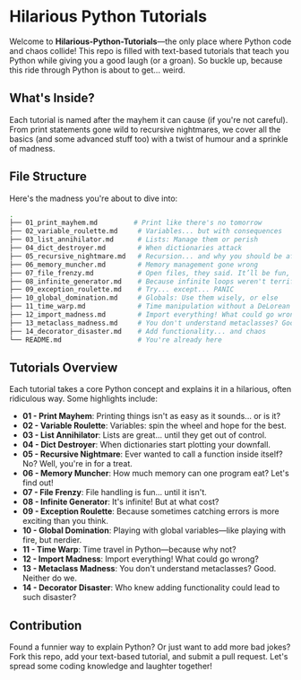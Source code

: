 # Hilarious Python Tutorials

Welcome to **Hilarious-Python-Tutorials**—the only place where Python code and chaos collide! This repo is filled with text-based tutorials that teach you Python while giving you a good laugh (or a groan). So buckle up, because this ride through Python is about to get... weird.

## What's Inside?

Each tutorial is named after the mayhem it can cause (if you're not careful). From print statements gone wild to recursive nightmares, we cover all the basics (and some advanced stuff too) with a twist of humour and a sprinkle of madness.

## File Structure

Here's the madness you're about to dive into:

```bash
.
├── 01_print_mayhem.md         # Print like there's no tomorrow
├── 02_variable_roulette.md     # Variables... but with consequences
├── 03_list_annihilator.md      # Lists: Manage them or perish
├── 04_dict_destroyer.md        # When dictionaries attack
├── 05_recursive_nightmare.md   # Recursion... and why you should be afraid
├── 06_memory_muncher.md        # Memory management gone wrong
├── 07_file_frenzy.md           # Open files, they said. It’ll be fun, they said.
├── 08_infinite_generator.md    # Because infinite loops weren't terrifying enough
├── 09_exception_roulette.md    # Try... except... PANIC
├── 10_global_domination.md     # Globals: Use them wisely, or else
├── 11_time_warp.md             # Time manipulation without a DeLorean
├── 12_import_madness.md        # Import everything! What could go wrong?
├── 13_metaclass_madness.md     # You don't understand metaclasses? Good. Neither do we.
├── 14_decorator_disaster.md    # Add functionality... and chaos
└── README.md                   # You're already here
```

## Tutorials Overview

Each tutorial takes a core Python concept and explains it in a hilarious, often ridiculous way. Some highlights include:

- **01 - Print Mayhem**: Printing things isn't as easy as it sounds... or is it?
- **02 - Variable Roulette**: Variables: spin the wheel and hope for the best.
- **03 - List Annihilator**: Lists are great... until they get out of control.
- **04 - Dict Destroyer**: When dictionaries start plotting your downfall.
- **05 - Recursive Nightmare**: Ever wanted to call a function inside itself? No? Well, you're in for a treat.
- **06 - Memory Muncher**: How much memory can one program eat? Let's find out!
- **07 - File Frenzy**: File handling is fun... until it isn't.
- **08 - Infinite Generator**: It's infinite! But at what cost?
- **09 - Exception Roulette**: Because sometimes catching errors is more exciting than you think.
- **10 - Global Domination**: Playing with global variables—like playing with fire, but nerdier.
- **11 - Time Warp**: Time travel in Python—because why not?
- **12 - Import Madness**: Import everything! What could go wrong?
- **13 - Metaclass Madness**: You don't understand metaclasses? Good. Neither do we.
- **14 - Decorator Disaster**: Who knew adding functionality could lead to such disaster?

## Contribution

Found a funnier way to explain Python? Or just want to add more bad jokes? Fork this repo, add your text-based tutorial, and submit a pull request. Let's spread some coding knowledge and laughter together!
